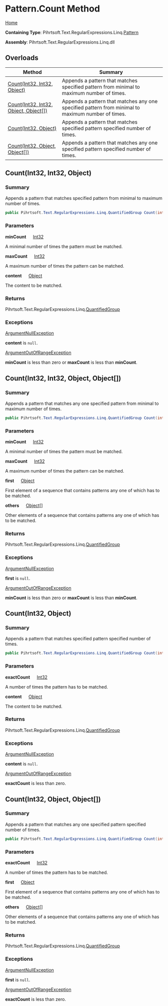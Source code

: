 # Pattern\.Count Method

[Home](../../../../../../README.md)

**Containing Type**: Pihrtsoft\.Text\.RegularExpressions\.Linq\.[Pattern](../README.md)

**Assembly**: Pihrtsoft\.Text\.RegularExpressions\.Linq\.dll

## Overloads

| Method | Summary |
| ------ | ------- |
| [Count(Int32, Int32, Object)](#Pihrtsoft_Text_RegularExpressions_Linq_Pattern_Count_System_Int32_System_Int32_System_Object_) | Appends a pattern that matches specified pattern from minimal to maximum number of times\. |
| [Count(Int32, Int32, Object, Object\[\])](#Pihrtsoft_Text_RegularExpressions_Linq_Pattern_Count_System_Int32_System_Int32_System_Object_System_Object___) | Appends a pattern that matches any one specified pattern from minimal to maximum number of times\. |
| [Count(Int32, Object)](#Pihrtsoft_Text_RegularExpressions_Linq_Pattern_Count_System_Int32_System_Object_) | Appends a pattern that matches specified pattern specified number of times\. |
| [Count(Int32, Object, Object\[\])](#Pihrtsoft_Text_RegularExpressions_Linq_Pattern_Count_System_Int32_System_Object_System_Object___) | Appends a pattern that matches any one specified pattern specified number of times\. |

## Count\(Int32, Int32, Object\) <a name="Pihrtsoft_Text_RegularExpressions_Linq_Pattern_Count_System_Int32_System_Int32_System_Object_"></a>

### Summary

Appends a pattern that matches specified pattern from minimal to maximum number of times\.

```csharp
public Pihrtsoft.Text.RegularExpressions.Linq.QuantifiedGroup Count(int minCount, int maxCount, object content)
```

### Parameters

**minCount** &emsp; [Int32](https://docs.microsoft.com/en-us/dotnet/api/system.int32)

A minimal number of times the pattern must be matched\.

**maxCount** &emsp; [Int32](https://docs.microsoft.com/en-us/dotnet/api/system.int32)

A maximum number of times the pattern can be matched\.

**content** &emsp; [Object](https://docs.microsoft.com/en-us/dotnet/api/system.object)

The content to be matched\.

### Returns

Pihrtsoft\.Text\.RegularExpressions\.Linq\.[QuantifiedGroup](../../QuantifiedGroup/README.md)

### Exceptions

[ArgumentNullException](https://docs.microsoft.com/en-us/dotnet/api/system.argumentnullexception)

**content** is `null`\.

[ArgumentOutOfRangeException](https://docs.microsoft.com/en-us/dotnet/api/system.argumentoutofrangeexception)

**minCount** is less than zero or **maxCount** is less than **minCount**\.

## Count\(Int32, Int32, Object, Object\[\]\) <a name="Pihrtsoft_Text_RegularExpressions_Linq_Pattern_Count_System_Int32_System_Int32_System_Object_System_Object___"></a>

### Summary

Appends a pattern that matches any one specified pattern from minimal to maximum number of times\.

```csharp
public Pihrtsoft.Text.RegularExpressions.Linq.QuantifiedGroup Count(int minCount, int maxCount, object first, params object[] others)
```

### Parameters

**minCount** &emsp; [Int32](https://docs.microsoft.com/en-us/dotnet/api/system.int32)

A minimal number of times the pattern must be matched\.

**maxCount** &emsp; [Int32](https://docs.microsoft.com/en-us/dotnet/api/system.int32)

A maximum number of times the pattern can be matched\.

**first** &emsp; [Object](https://docs.microsoft.com/en-us/dotnet/api/system.object)

First element of a sequence that contains patterns any one of which has to be matched\.

**others** &emsp; [Object](https://docs.microsoft.com/en-us/dotnet/api/system.object)\[\]

Other elements of a sequence that contains patterns any one of which has to be matched\.

### Returns

Pihrtsoft\.Text\.RegularExpressions\.Linq\.[QuantifiedGroup](../../QuantifiedGroup/README.md)

### Exceptions

[ArgumentNullException](https://docs.microsoft.com/en-us/dotnet/api/system.argumentnullexception)

**first** is `null`\.

[ArgumentOutOfRangeException](https://docs.microsoft.com/en-us/dotnet/api/system.argumentoutofrangeexception)

**minCount** is less than zero or **maxCount** is less than **minCount**\.

## Count\(Int32, Object\) <a name="Pihrtsoft_Text_RegularExpressions_Linq_Pattern_Count_System_Int32_System_Object_"></a>

### Summary

Appends a pattern that matches specified pattern specified number of times\.

```csharp
public Pihrtsoft.Text.RegularExpressions.Linq.QuantifiedGroup Count(int exactCount, object content)
```

### Parameters

**exactCount** &emsp; [Int32](https://docs.microsoft.com/en-us/dotnet/api/system.int32)

A number of times the pattern has to be matched\.

**content** &emsp; [Object](https://docs.microsoft.com/en-us/dotnet/api/system.object)

The content to be matched\.

### Returns

Pihrtsoft\.Text\.RegularExpressions\.Linq\.[QuantifiedGroup](../../QuantifiedGroup/README.md)

### Exceptions

[ArgumentNullException](https://docs.microsoft.com/en-us/dotnet/api/system.argumentnullexception)

**content** is `null`\.

[ArgumentOutOfRangeException](https://docs.microsoft.com/en-us/dotnet/api/system.argumentoutofrangeexception)

**exactCount** is less than zero\.

## Count\(Int32, Object, Object\[\]\) <a name="Pihrtsoft_Text_RegularExpressions_Linq_Pattern_Count_System_Int32_System_Object_System_Object___"></a>

### Summary

Appends a pattern that matches any one specified pattern specified number of times\.

```csharp
public Pihrtsoft.Text.RegularExpressions.Linq.QuantifiedGroup Count(int exactCount, object first, params object[] others)
```

### Parameters

**exactCount** &emsp; [Int32](https://docs.microsoft.com/en-us/dotnet/api/system.int32)

A number of times the pattern has to be matched\.

**first** &emsp; [Object](https://docs.microsoft.com/en-us/dotnet/api/system.object)

First element of a sequence that contains patterns any one of which has to be matched\.

**others** &emsp; [Object](https://docs.microsoft.com/en-us/dotnet/api/system.object)\[\]

Other elements of a sequence that contains patterns any one of which has to be matched\.

### Returns

Pihrtsoft\.Text\.RegularExpressions\.Linq\.[QuantifiedGroup](../../QuantifiedGroup/README.md)

### Exceptions

[ArgumentNullException](https://docs.microsoft.com/en-us/dotnet/api/system.argumentnullexception)

**first** is `null`\.

[ArgumentOutOfRangeException](https://docs.microsoft.com/en-us/dotnet/api/system.argumentoutofrangeexception)

**exactCount** is less than zero\.

